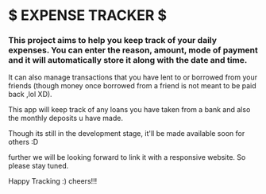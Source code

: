 # $ EXPENSE TRACKER $

### This project aims to help you keep track of your daily expenses. You can enter the reason, amount, mode of payment and it will automatically store it along with the date and time. 

It can also manage transactions that you have lent to or borrowed from your friends (though money once borrowed from a friend is not meant to be paid back ,lol XD).

This app will keep track of any loans you have taken from a bank and also the monthly deposits u have made.

Though its still in the development stage, it'll be made available soon for others :D

further we will be looking forward to link it with a responsive website. So please stay tuned.

Happy Tracking :)
cheers!!!
